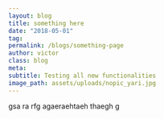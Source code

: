 ```yaml
---
layout: blog
title: something here
date: "2018-05-01"
tag: 
permalink: /blogs/something-page
author: victor
class: blog
meta: 
subtitle: Testing all new functionalities
image_path: assets/uploads/nopic_yari.jpg
---
```

gsa
ra
rfg
agaeraehtaeh thaegh g